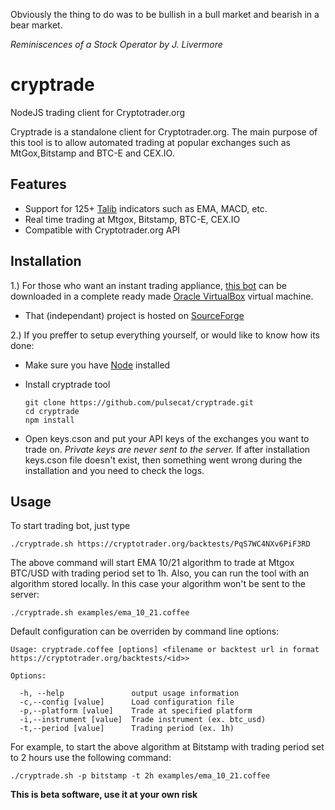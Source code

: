 Obviously the thing to do was to be bullish in a bull market and bearish in a bear market.


  *Reminiscences of a Stock Operator by J. Livermore*

cryptrade
=========

NodeJS trading client for Cryptotrader.org


Cryptrade is a standalone client for Cryptotrader.org. The main purpose of this tool is to allow automated trading at 
popular exchanges such as MtGox,Bitstamp and BTC-E and CEX.IO.

## Features
  - Support for 125+ [Talib](http://ta-lib.org/) indicators such as EMA, MACD, etc. 
  - Real time trading at Mtgox, Bitstamp, BTC-E, CEX.IO
  - Compatible with Cryptotrader.org API

## Installation

1.) For those who want an instant trading appliance, [this bot](https://github.com/pulsecat/cryptrade) can be downloaded in a complete ready made [Oracle VirtualBox](https://www.virtualbox.org/) virtual machine. 

  - That (independant) project is hosted on [SourceForge](https://sourceforge.net/projects/cryptotradervm/)

2.) If you preffer to setup everything yourself, or would like to know how its done:
  - Make sure you have [Node](http://nodejs.org/) installed 
  - Install cryptrade tool
    
        git clone https://github.com/pulsecat/cryptrade.git
        cd cryptrade
        npm install

  - Open keys.cson and put your API keys of the exchanges you want to trade on. *Private keys are never sent to the server.* If after installation keys.cson file doesn't exist, then something went wrong during the installation and you need to check the logs. 
  
## Usage
  To start trading bot, just type
  
    ./cryptrade.sh https://cryptotrader.org/backtests/PqS7WC4NXv6PiF3RD
    
  The above command will start EMA 10/21 algorithm to trade at Mtgox BTC/USD with trading period set to 1h. 
  Also, you can run the tool with an algorithm stored locally. In this case your algorithm won't be sent to the server:
  
    ./cryptrade.sh examples/ema_10_21.coffee
  
        
   Default configuration can be overriden by command line options:
  
    Usage: cryptrade.coffee [options] <filename or backtest url in format https://cryptotrader.org/backtests/<id>>

    Options:

      -h, --help               output usage information
      -c,--config [value]      Load configuration file
      -p,--platform [value]    Trade at specified platform
      -i,--instrument [value]  Trade instrument (ex. btc_usd)
      -t,--period [value]      Trading period (ex. 1h)
      
  For example, to start the above algorithm at Bitstamp with trading period set to 2 hours use the following command:
    
    ./cryptrade.sh -p bitstamp -t 2h examples/ema_10_21.coffee
    
    

**This is beta software, use it at your own risk**

